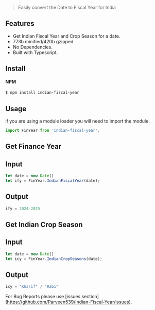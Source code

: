 >Easily convert the Date to Fiscal Year for India

## Features  
- Get Indian Fiscal Year and Crop Season for a date.
- 773b minified/420b gzipped
- No Dependencies.
- Built with Typescript.

## Install  
#### NPM 

```bash
$ npm install indian-fiscal-year 
``` 

## Usage
if you are using a module loader you will need to import the module.  

```js
import FinYear from 'indian-fiscal-year';
```
## Get Finance Year  

## Input
```js
let date = new Date()
let ify = FinYear.IndianFiscalYear(date);
```

## Output
```js
ify = 2024-2025
```

## Get Indian Crop Season
## Input
```js
let date = new Date()
let icy = FinYear.IndianCropSeasons(date);
```

## Output
```js
icy = "Kharif" / "Rabi"
```


For Bug Reports please use [issues section] (https://github.com/Parveen539/Indian-Fiscal-Year/issues).